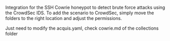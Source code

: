 Integration for the SSH Cowrie honeypot to detect brute force attacks using the CrowdSec IDS.
To add the scenario to CrowdSec, simply move the folders to the right location and adjust the permissions.

Just need to modify the acquis.yaml, check cowrie.md of the collections folder




